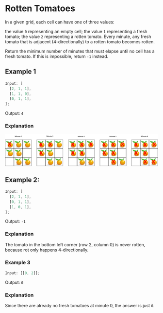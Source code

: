 # Rotten Tomatoes

In a given grid, each cell can have one of three values:

the value `0` representing an empty cell;
the value `1` representing a fresh tomato;
the value `2` representing a rotten tomato.
Every minute, any fresh tomato that is adjacent (4-directionally) to a rotten tomato becomes rotten.

Return the minimum number of minutes that must elapse until no cell has a fresh tomato. If this is impossible, return `-1` instead.

## Example 1

```js
Input: [
  [2, 1, 1],
  [1, 1, 0],
  [0, 1, 1],
];
```

Output: `4`

### Explanation

![Rotten Tomatoes](./images/tomatoes.png)

## Example 2:

```js
Input: [
  [2, 1, 1],
  [0, 1, 1],
  [1, 0, 1],
];
```

Output: `-1`

### Explanation

The tomato in the bottom left corner (row 2, column 0) is never rotten, because rot only happens 4-directionally.

### Example 3

```js
Input: [[0, 2]];
```

Output: `0`

### Explanation

Since there are already no fresh tomatoes at minute 0, the answer is just `0`.
